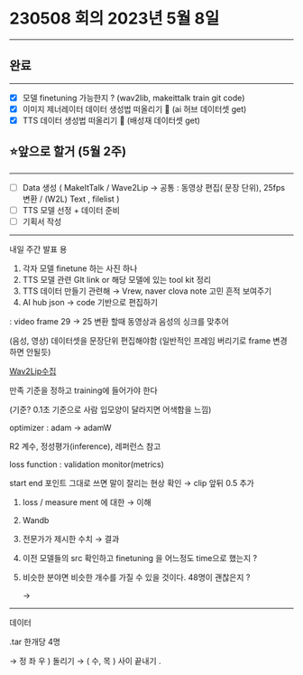 


# 230508 회의 2023년 5월 8일

---

## 완료

---

- [x]  모델 finetuning  가능한지 ? (wav2lib, makeittalk train git code)
- [x]  이미지 제너레이터 데이터 생성법 떠올리기  🔺 (ai 허브 데이터셋 get)
- [x]  TTS 데이터 생성법 떠올리기  🔺 (배성재 데이터셋 get)

## ⭐앞으로 할거 (5월 2주)

---

- [ ]  Data 생성 ( MakeItTalk / Wave2Lip → 공통 : 동영상 편집( 문장 단위), 25fps 변환  / (W2L) Text , filelist )
- [ ]  TTS 모델 선정 + 데이터 준비
- [ ]  기획서 작성

---

내일 주간 발표 용 

1. 각자 모델 finetune 하는 사진 하나 
2. TTS 모델 관련 GIt link or 해당 모델에 있는 tool kit 정리 
3. TTS 데이터 만들기 관련해 → Vrew, naver clova note 고민 흔적 보여주기 
4. AI hub json → code 기반으로 편집하기 

: video frame 29 → 25 변환 할때 동영상과 음성의 싱크를 맞추어 

(음성, 영상) 데이터셋을 문장단위 편집해야함 (일반적인 프레임 버리기로 frame 변경하면 안될듯)

[Wav2Lip수집](https://www.notion.so/Wav2Lip-0e951f89af804651acd54d629b4b33b3)

만족 기준을 정하고 training에 들어가야 한다

(기준? 0.1초 기준으로 사람 입모양이 달라지면 어색함을 느낌)

optimizer : adam → adamW

R2 계수, 정성평가(inference), 레퍼런스 참고

loss function : validation monitor(metrics)

start end 포인트 그대로 쓰면 말이 잘리는 현상 확인 → clip 앞뒤 0.5 추가

1. loss / measure ment 에 대한 → 이해 
2. Wandb 
3. 전문가가 제시한 수치 → 결과 
4. 이전 모델들의 src 확인하고 finetuning 을 어느정도 time으로 했는지 ?  
5. 비슷한 분야면 비슷한 개수를 가질 수 있을 것이다. 48명이 괜찮은지 ? 
    
    → 
    

---

데이터 

.tar 한개당 4명

→ 정 좌 우 ) 돌리기  → ( 수, 목 ) 사이 끝내기 .
